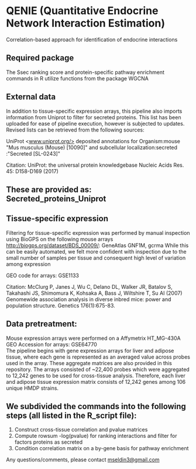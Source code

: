 # QENIE (Quantitative Endocrine Network Interaction Estimation)
Correlation-based approach for identification of endocrine interactions

## Required package
The Ssec ranking score and protein-specific pathway enrichment commands in R utilize functions from the package WGCNA

## External data
In addition to tissue-specific expression arrays, this pipeline also imports information from Uniprot to filter for secreted proteins.  This list has been uploaded for ease of pipeline execution, however is subjected to updates.  Revised lists can be retrieved from the following sources:

  UniProt <www.uniprot.org/> deposited annotations for Organism:mouse "Mus musculus (Mouse) [10090]" and subcellular localization:secreted :"Secreted [SL-0243]"
  
  Citation:
  UniProt: the universal protein knowledgebase Nucleic Acids Res. 45: D158-D169 (2017)  
## These are provided as: Secreted_proteins_Uniprot
## Tissue-specific expression
Filtering for tissue-specific expression was performed by manual inspection using BioGPS on the following mouse arrays <http://biogps.org/dataset/BDS_00009/>: GeneAtlas GNF1M, gcrma
While this can be easily automated, we felt more confident with inspection due to the small number of samples per tissue and consequent high level of variation among expression 

  GEO code for arrays: GSE1133
  
  Citation:
  McClurg P, Janes J, Wu C, Delano DL, Walker JR, Batalov S, Takahashi JS, Shimomura K, Kohsaka A, Bass J, Wiltshire T, Su AI (2007) Genomewide association analysis in diverse inbred mice: power and population structure. Genetics 176(1):675-83.

## Data pretreatment:  
Mouse expression arrays were performed on a Affymetrix HT_MG-430A  
GEO Accession for arrays: GSE64770  
The pipeline begins with gene expression arrays for liver and adipose tissue, where each gene is represented as an averaged value across probes used in the array.  These aggregate matrices are also provided in this repository.  The arrays consisted of ~22,400 probes  which were aggregated to 12,242 genes to be used for cross-tissue analysis.  Therefore, each liver and adipose tissue expression matrix consists of 12,242 genes among 106 unique HMDP strains.   

## We subdivided the commands into the following steps (all listed in the R_script file):

1. Construct cross-tissue correlation and pvalue matrices
2. Compute rowsum -log(pvalue) for ranking interactions and filter for factors proteins as secreted
3. Condition correlation matrix on a by-gene basis for pathway enrichment 

Any questions/comments, please contact mseldin3@gmail.com
